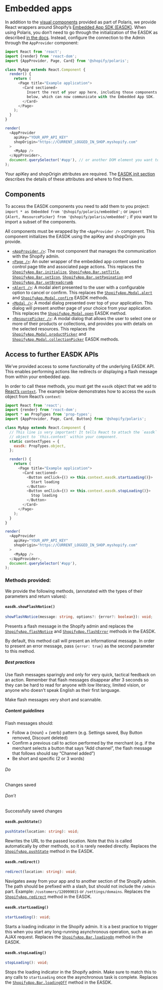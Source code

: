 # Embedded apps

In addition to the [visual components](https://polaris.shopify.com/components/get-started) provided as part of Polaris, we provide React wrappers around Shopify’s [Embedded App SDK (EASDK)](https://help.shopify.com/api/sdks/shopify-apps/embedded-app-sdk/methods#shopifyapp-redirect-path). When using Polaris, you don’t need to go through the initialization of the EASDK as described [in the docs](https://help.shopify.com/api/sdks/shopify-apps/embedded-app-sdk/initialization). Instead, configure the connection to the Admin through the `AppProvider` component:

```js
import React from 'react';
import {render} from 'react-dom';
import {AppProvider, Page, Card} from '@shopify/polaris';

class MyApp extends React.Component {
  render() {
    return (
      <Page title="Example application">
        <Card sectioned>
          Insert the rest of your app here, including those components detailed
          below, which can now communicate with the Embedded App SDK.
        </Card>
      </Page>
    );
  }
}

render(
  <AppProvider
    apiKey="YOUR_APP_API_KEY"
    shopOrigin="https://CURRENT_LOGGED_IN_SHOP.myshopify.com"
  >
    <MyApp />
  </AppProvider>,
  document.querySelector('#app'), // or another DOM element you want to mount the app in
);
```

Your apiKey and shopOrigin attributes are required. The [EASDK init section](https://help.shopify.com/api/sdks/shopify-apps/embedded-app-sdk/methods#shopifyapp-init-config) describes the details of these attributes and where to find them.

## Components

To access the EASDK components you need to add them to you project:
`import * as Embedded from '@shopify/polaris/embedded';` or `import {Alert, ResourcePicker} from '@shopify/polaris/embedded';` if you want to import a subset of the components.

All components must be wrapped by the `<AppProvider />` component. This component initializes the EASDK using the apiKey and shopOrigin you provide.

* [`<AppProvider />`](https://polaris.shopify.com/components/structure/app-provider): The root component that manages the communication with the Shopify admin.
* [`<Page />`](https://polaris.shopify.com/components/structure/page): An outer wrapper of the embedded app content used to control page title and associated page actions. This replaces the [`ShopifyApp.Bar.initialize`](https://help.shopify.com/api/sdks/shopify-apps/embedded-app-sdk/methods#shopifyapp-bar-initialize-config), [`ShopifyApp.Bar.setTitle`](https://help.shopify.com/api/sdks/shopify-apps/embedded-app-sdk/methods#shopifyapp-bar-settitle-title), [`ShopifyApp.Bar.setIcon`](https://help.shopify.com/api/sdks/shopify-apps/embedded-app-sdk/methods#shopifyapp-bar-seticon-icon), [`ShopifyApp.Bar.setPagination`](https://help.shopify.com/api/sdks/shopify-apps/embedded-app-sdk/methods#shopifyapp-bar-setpagination-config) and [`ShopifyApp.Bar.setBreadcrumb`](https://help.shopify.com/api/sdks/shopify-apps/embedded-app-sdk/methods#shopifyapp-bar-setbreadcrumb-config)
* [`<Alert />`](https://polaris.shopify.com/components/embedded/embedded-alert): A modal alert presented to the user with a configurable option to cancel or confirm. This replaces the [`ShopifyApp.Modal.alert`](https://help.shopify.com/api/sdks/shopify-apps/embedded-app-sdk/methods#shopifyapp-modal-alert-options-fn) and [`ShopifyApp.Modal.confirm`](https://help.shopify.com/api/sdks/shopify-apps/embedded-app-sdk/methods#shopifyapp-modal-confirm-options-fn) EASDK methods.
* [`<Modal />`](https://polaris.shopify.com/components/embedded/embedded-modal): A modal dialog presented over top of your application. This dialog will present another page of your choice from your application. This replaces the [`ShopifyApp.Modal.open`](https://help.shopify.com/api/sdks/shopify-apps/embedded-app-sdk/methods#shopifyapp-modal-open-init-fn) EASDK method.
* [`<ResourcePicker />`](https://polaris.shopify.com/components/embedded/embedded-resource-picker): A modal dialog that allows the user to select one or more of their products or collections, and provides you with details on the selected resources. This replaces the [`ShopifyApp.Modal.productPicker`](https://help.shopify.com/api/sdks/shopify-apps/embedded-app-sdk/methods#shopifyapp-modal-productpicker-options-fn) and [`ShopifyApp.Modal.collectionPicker`](https://help.shopify.com/api/sdks/shopify-apps/embedded-app-sdk/methods#shopifyapp-modal-collectionpicker-options-fn) EASDK methods.

## Access to further EASDK APIs

We’ve provided access to some functionality of the underlying EASDK API. This enables performing actions like redirects or displaying a flash message from within your embedded app.

In order to call these methods, you must get the `easdk` object that we add to [React’s `context`](https://facebook.github.io/react/docs/context.html). The example below demonstrates how to access the `easdk` object from React’s `context`:

```js
import React from 'react';
import {render} from 'react-dom';
import * as PropTypes from 'prop-types';
import {AppProvider, Page, Card, Button} from '@shopify/polaris';

class MyApp extends React.Component {
  // This line is very important! It tells React to attach the `easdk`
  // object to `this.context` within your component.
  static contextTypes = {
    easdk: PropTypes.object,
  };

  render() {
    return (
      <Page title="Example application">
        <Card sectioned>
          <Button onClick={() => this.context.easdk.startLoading()}>
            Start loading
          </Button>
          <Button onClick={() => this.context.easdk.stopLoading()}>
            Stop loading
          </Button>
        </Card>
      </Page>
    );
  }
}

render(
  <AppProvider
    apiKey="YOUR_APP_API_KEY"
    shopOrigin="https://CURRENT_LOGGED_IN_SHOP.myshopify.com"
  >
    <MyApp />
  </AppProvider>,
  document.querySelector('#app'),
);
```

### Methods provided:

We provide the following methods, (annotated with the types of their parameters and return values):

#### `easdk.showFlashNotice()`

```ts
showFlashNotice(message: string, options?: {error?: boolean}): void;
```

Presents a flash message in the Shopify admin and replaces the [`ShopifyApp.flashNotice`](https://help.shopify.com/api/sdks/shopify-apps/embedded-app-sdk/methods#shopifyapp-flashnotice-message) and [`ShopifyApp.flashError`](https://help.shopify.com/api/sdks/shopify-apps/embedded-app-sdk/methods#shopifyapp-flasherror-message) methods in the EASDK.

By default, this method call will present an informational message. In order to present an error message, pass `{error: true}` as the second parameter to this method.

##### Best practices

Use flash messages sparingly and only for very quick, tactical feedback on an action. Remember that flash messages disappear after 3 seconds so they can be hard to read for anyone with low literacy, limited vision, or anyone who doesn’t speak English as their first language.

Make flash messages very short and scannable.

##### Content guidelines

Flash messages should:

* Follow a {noun} + {verb} pattern (e.g. Settings saved, Buy Button removed, Discount deleted)
* Confirm a previous call to action performed by the merchant (e.g. if the merchant selects a button that says “Add channel”, the flash message that follows should say “Channel added”)
* Be short and specific (2 or 3 words)

###### Do

Changes saved

###### Don’t

Successfully saved changes

#### `easdk.pushState()`

```ts
pushState(location: string): void;
```

Rewrites the URL to the passed location. Note that this is called automatically by other methods, so it is rarely needed directly. Replaces the [`ShopifyApp.pushState`](https://help.shopify.com/api/sdks/shopify-apps/embedded-app-sdk/methods#shopifyapp-pushstate-path) method in the EASDK.

#### `easdk.redirect()`

```ts
redirect(location: string): void;
```

Navigates away from your app and to another section of the Shopify admin. The path should be prefixed with a slash, but should not include the `/admin` part. Example: `/customers/120999015` or `/settings/domains`. Replaces the [`ShopifyApp.redirect`](https://help.shopify.com/api/sdks/shopify-apps/embedded-app-sdk/methods#shopifyapp-redirect-path) method in the EASDK.

#### `easdk.startLoading()`

```ts
startLoading(): void;
```

Starts a loading indicator in the Shopify admin. It is a best practice to trigger this when you start any long-running asynchronous operation, such as an AJAX request. Replaces the [`ShopifyApp.Bar.loadingOn`](https://help.shopify.com/api/sdks/shopify-apps/embedded-app-sdk/methods#shopifyapp-bar-loadingon) method in the EASDK.

#### `easdk.stopLoading()`

```ts
stopLoading(): void;
```

Stops the loading indicator in the Shopify admin. Make sure to match this to any calls to `startLoading` once the asynchronous task is complete. Replaces the [`ShopifyApp.Bar.loadingOff`](https://help.shopify.com/api/sdks/shopify-apps/embedded-app-sdk/methods#shopifyapp-bar-loadingoff) method in the EASDK.
